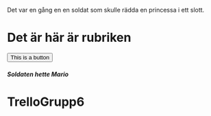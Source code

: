 Det var en gång en en soldat som skulle rädda en princessa i ett slott.
<h1> Det är här är rubriken </h2>
<button> This is a button </button>

<h5>Soldaten hette Mario</h5>

# TrelloGrupp6
